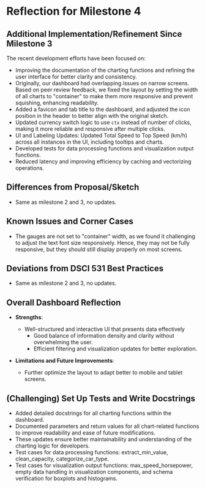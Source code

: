 # Reflection for Milestone 4

## Additional Implementation/Refinement Since Milestone 3

The recent development efforts have been focused on:

- Improving the documentation of the charting functions and refining the user interface for better clarity and consistency.
- Originally, our dashboard had overlapping issues on narrow screens. Based on peer review feedback, we fixed the layout by setting the width of all charts to "container" to make them more responsive and prevent squishing, enhancing readability.
- Added a favicon and tab title to the dashboard, and adjusted the icon position in the header to better align with the original sketch.
- Updated currency switch logic to use `ctx` instead of number of clicks, making it more reliable and responsive after multiple clicks.
- UI and Labeling Updates:  Updated Total Speed to Top Speed (km/h) across all instances in the UI, including tooltips and charts.
- Developed tests for data processing functions and visualization output functions.
- Reduced latency and improving efficiency by caching and vectorizing operations.

## Differences from Proposal/Sketch

- Same as milestone 2 and 3, no updates.

## Known Issues and Corner Cases

- The gauges are not set to "container" width, as we found it challenging to adjust the text font size responsively. Hence, they may not be fully responsive, but they should still display properly on most screens.

## Deviations from DSCI 531 Best Practices

- Same as milestone 2 and 3, no updates.

## Overall Dashboard Reflection

- **Strengths**:
  - Well-structured and interactive UI that presents data effectively
	- Good balance of information density and clarity without overwhelming the user.
	- Efficient filtering and visualization updates for better exploration.

- **Limitations and Future Improvements**:
  - Further optimize the layout to adapt better to mobile and tablet screens.

## (Challenging) Set Up Tests and Write Docstrings

- Added detailed docstrings for all charting functions within the dashboard.  
- Documented parameters and return values for all chart-related functions to improve readability and ease of future modifications.  
- These updates ensure better maintainability and understanding of the charting logic for developers.  
- Test cases for data processing functions: extract_min_value, clean_capacity, categorize_car_type.
- Test cases for visualization output functions: max_speed_horsepower, empty data handling in visualization components, and schema verification for boxplots and histograms.
